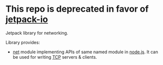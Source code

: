 # This repo is deprecated in favor of [jetpack-io][]


Jetpack library for networking.

Library provides:

* [net] module implementing APIs of same named module in [node.js].
It can be used for writing [TCP] servers & clients.

[node.js]:http://nodejs.org/
[tcp]:http://en.wikipedia.org/wiki/Tcp
[net]:http://nodejs.org/api.html#net-server-205
[jetpack-io]:https://github.com/Gozala/jetpack-io